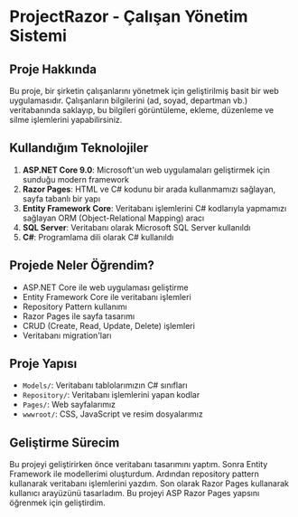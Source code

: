# ProjectRazor - Çalışan Yönetim Sistemi

## Proje Hakkında
Bu proje, bir şirketin çalışanlarını yönetmek için geliştirilmiş basit bir web uygulamasıdır. Çalışanların bilgilerini (ad, soyad, departman vb.) veritabanında saklayıp, bu bilgileri görüntüleme, ekleme, düzenleme ve silme işlemlerini yapabilirsiniz.

## Kullandığım Teknolojiler
1. **ASP.NET Core 9.0**: Microsoft'un web uygulamaları geliştirmek için sunduğu modern framework
2. **Razor Pages**: HTML ve C# kodunu bir arada kullanmamızı sağlayan, sayfa tabanlı bir yapı
3. **Entity Framework Core**: Veritabanı işlemlerini C# kodlarıyla yapmamızı sağlayan ORM (Object-Relational Mapping) aracı
4. **SQL Server**: Veritabanı olarak Microsoft SQL Server kullanıldı
5. **C#**: Programlama dili olarak C# kullanıldı


## Projede Neler Öğrendim?
- ASP.NET Core ile web uygulaması geliştirme
- Entity Framework Core ile veritabanı işlemleri
- Repository Pattern kullanımı
- Razor Pages ile sayfa tasarımı
- CRUD (Create, Read, Update, Delete) işlemleri
- Veritabanı migration'ları

## Proje Yapısı
- `Models/`: Veritabanı tablolarımızın C# sınıfları
- `Repository/`: Veritabanı işlemlerini yapan kodlar
- `Pages/`: Web sayfalarımız
- `wwwroot/`: CSS, JavaScript ve resim dosyalarımız

## Geliştirme Sürecim
Bu projeyi geliştirirken önce veritabanı tasarımını yaptım. Sonra Entity Framework ile modellerimi oluşturdum. Ardından repository pattern kullanarak veritabanı işlemlerini yazdım. Son olarak Razor Pages kullanarak kullanıcı arayüzünü tasarladım. Bu projeyi ASP Razor Pages yapsını öğrenmek için geliştirdim.



